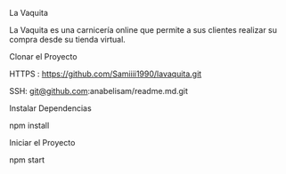 La Vaquita

La Vaquita es una carnicería online que permite a sus clientes realizar su compra desde su tienda virtual.

Clonar el Proyecto

HTTPS : https://github.com/Samiiii1990/lavaquita.git

SSH: git@github.com:anabelisam/readme.md.git


Instalar Dependencias

npm install

Iniciar el Proyecto

npm start


